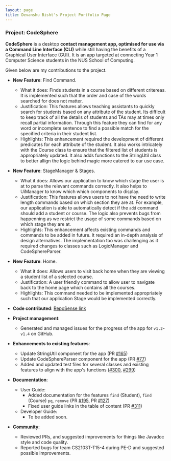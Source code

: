 ```yaml
---
layout: page
title: Devanshu Bisht's Project Portfolio Page
---
```


### Project: CodeSphere

**CodeSphere** is a desktop **contact management app, optimised for use via a Command Line Interface (CLI)** while still having the benefits of a Graphical User Interface (GUI). It is an app targeted at connecting Year 1 Computer Science students in the NUS School of Computing.

Given below are my contributions to the project.

* **New Feature**: Find Command.
  * What it does: Finds students in a course based on different critereas. It is implemented such that the order and case of the words searched for does not matter.
  * Justification: This features allows teaching assistants to quickly search for students based on any attribute of the student. Its difficult to keep track of all the details of students and TAs may at times only recall partial information. Through this feature they can find for any word or incomplete sentence to find a possible match for the specified criteria in their student list.
  * Highlights: This enhancement required the development of different predicates for each attribute of the student. It also works intricately with the Course class to ensure that the filtered list of students is appropriately updated. It also adds functions to the StringUtil class to better allign the logic behind magic more catered to our use case.

* **New Feature**: StageManager & Stages.
  * What it does: Allows our application to know which stage the user is at to parse the relevant commands correctly. It also helps to UiManager to know which which components to display.
  * Justification: This features allows users to not have the need to write length commands based on which section they are at. For example, our application is able to automatically detect if the `add` command should add a student or course. The logic also prevents bugs from happenning as we restrict the usage of some commands based on which stage they are at.
  * Highlights: This enhancement affects existing commands and commands to be added in future. It required an in-depth analysis of design alternatives. The implementation too was challenging as it required changes to classes such as LogicManager and CodeSphereParser.

* **New Feature**: Home.
  * What it does: Allows users to visit back home when they are viewing a student list of a selected course.
  * Justification: A user friendly command to allow user to navigate back to the home page which contains all the courses.
  * Highlights: This command needed to be implemented appropriately such that our application Stage would be implemented correctly.

* **Code contributed**: [RepoSense link](https://nus-cs2103-ay2324s1.github.io/tp-dashboard/?search=devanshu&sort=groupTitle&sortWithin=title&timeframe=commit&mergegroup=&groupSelect=groupByRepos&breakdown=true&checkedFileTypes=docs~functional-code~test-code&since=2023-09-22&tabOpen=true&tabType=authorship&tabAuthor=devanshubisht&tabRepo=AY2324S1-CS2103T-W15-4%2Ftp%5Bmaster%5D&authorshipIsMergeGroup=false&authorshipFileTypes=docs~functional-code~test-code&authorshipIsBinaryFileTypeChecked=false&authorshipIsIgnoredFilesChecked=false)

* **Project management**:
    * Generated and managed issues for the progress of the app for `v1.2`-`v1.4` on GitHub.

* **Enhancements to existing features**:
    * Update StringUtil component for the app (PR [#165](https://github.com/AY2324S1-CS2103T-W15-4/tp/pull/165))
    * Update CodeSphereParser component for the app (PR [#77](https://github.com/AY2324S1-CS2103T-W15-4/tp/pull/77))
    * Added and updated test files for several classes and existing features to align with the app's functions ([#300](https://github.com/AY2324S1-CS2103T-W15-4/tp/pull/300), [#299](https://github.com/AY2324S1-CS2103T-W15-4/tp/pull/#299))

* **Documentation**:
    * User Guide:
        * Added documentation for the features `find` (Student), `find` (Course) `pq`, `remove`  (PR [#195](https://github.com/AY2324S1-CS2103T-W15-4/tp/pull/195), PR [#127](https://github.com/AY2324S1-CS2103T-W15-4/tp/pull/127))
        * Fixed user guide links in the table of content (PR [#311](https://github.com/AY2324S1-CS2103T-W15-4/tp/pull/311))
    * Developer Guide:
        * To be added soon.

* **Community**:
    * Reviewed PRs, and suggested improvements for things like Javadoc style and code quality.
    * Reported bugs for team CS2103T-T15-4 during PE-D and suggested possible improvements.
